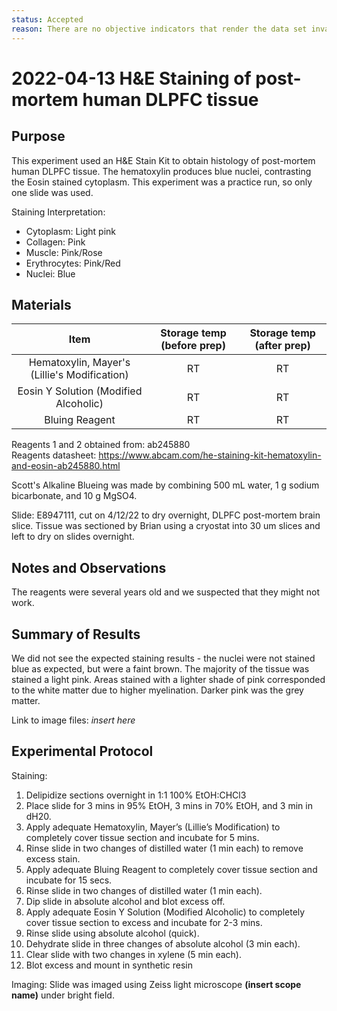 ```yaml
---
status: Accepted
reason: There are no objective indicators that render the data set invalid or suspect.
---
```


<!-- #region -->
# 2022-04-13 H&E Staining of post-mortem human DLPFC tissue

## Purpose
This experiment used an H&E Stain Kit to obtain histology of post-mortem human DLPFC tissue. The hematoxylin produces blue nuclei, contrasting the Eosin stained cytoplasm. This experiment was a practice run, so only one slide was used.

Staining Interpretation:
- Cytoplasm: Light pink
- Collagen: Pink
- Muscle: Pink/Rose
- Erythrocytes: Pink/Red
- Nuclei: Blue


## Materials

| **Item** | **Storage temp (before prep)** | **Storage temp (after prep)** |
| :--: |:--:| :--:|
| Hematoxylin, Mayer's (Lillie's Modification)| RT | RT|
| Eosin Y Solution (Modified Alcoholic)| RT | RT|
| Bluing Reagent| RT | RT |

Reagents 1 and 2 obtained from: ab245880 </br>
Reagents datasheet: https://www.abcam.com/he-staining-kit-hematoxylin-and-eosin-ab245880.html </br>

Scott's Alkaline Blueing was made by combining 500 mL water, 1 g sodium bicarbonate, and 10 g MgSO4. </br>

Slide: E8947111, cut on 4/12/22 to dry overnight, DLPFC post-mortem brain slice. Tissue was sectioned by Brian using a cryostat into 30 um slices and left to dry on slides overnight.

## Notes and Observations
The reagents were several years old and we suspected that they might not work.

## Summary of Results
We did not see the expected staining results - the nuclei were not stained blue as expected, but were a faint brown. The majority of the tissue was stained a light pink. Areas stained with a lighter shade of pink corresponded to the white matter due to higher myelination. Darker pink was the grey matter. 

Link to image files: *insert here*
<!-- #endregion -->

## Experimental Protocol

Staining: 
1. Delipidize sections overnight in 1:1 100% EtOH:CHCl3
2. Place slide for 3 mins in 95% EtOH, 3 mins in 70% EtOH, and 3 min in dH20. 
3. Apply adequate Hematoxylin, Mayer’s (Lillie’s Modification) to completely cover 
tissue section and incubate for 5 mins.
4. Rinse slide in two changes of distilled water (1 min each) to remove excess stain.
5. Apply adequate Bluing Reagent to completely cover tissue section and incubate for
15 secs.
6. Rinse slide in two changes of distilled water (1 min each).
7. Dip slide in absolute alcohol and blot excess off.
8. Apply adequate Eosin Y Solution (Modified Alcoholic) to completely cover tissue
section to excess and incubate for 2-3 mins.
9. Rinse slide using absolute alcohol (quick).
10. Dehydrate slide in three changes of absolute alcohol (3 min each).
11. Clear slide with two changes in xylene (5 min each).
12. Blot excess and mount in synthetic resin

Imaging: 
Slide was imaged using Zeiss light microscope __(insert scope name)__ under bright field.

```python

```
